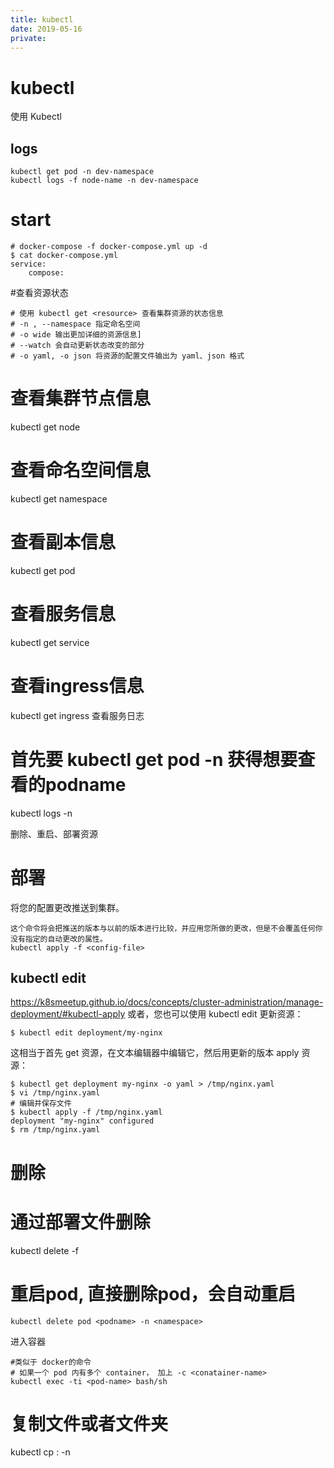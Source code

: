 ```yaml
---
title: kubectl
date: 2019-05-16
private:
---
```

# kubectl
使用 Kubectl

## logs

    kubectl get pod -n dev-namespace
    kubectl logs -f node-name -n dev-namespace

# start
    # docker-compose -f docker-compose.yml up -d
    $ cat docker-compose.yml
    service:
        compose:

#查看资源状态

    # 使用 kubectl get <resource> 查看集群资源的状态信息
    # -n , --namespace 指定命名空间
    # -o wide 输出更加详细的资源信息]
    # --watch 会自动更新状态改变的部分
    # -o yaml, -o json 将资源的配置文件输出为 yaml、json 格式
 
 
# 查看集群节点信息
kubectl get node
 
 
# 查看命名空间信息
kubectl get namespace
 
 
# 查看副本信息
kubectl get pod
 
 
# 查看服务信息
kubectl get service
 
 
# 查看ingress信息
kubectl get ingress
查看服务日志
# 首先要 kubectl get pod -n <namespace> 获得想要查看的podname
kubectl logs <pod-name> -n <namespace>

删除、重启、部署资源
# 部署
将您的配置更改推送到集群。

    这个命令将会把推送的版本与以前的版本进行比较，并应用您所做的更改，但是不会覆盖任何你没有指定的自动更改的属性。
    kubectl apply -f <config-file>

## kubectl edit
https://k8smeetup.github.io/docs/concepts/cluster-administration/manage-deployment/#kubectl-apply
或者，您也可以使用 kubectl edit 更新资源：

    $ kubectl edit deployment/my-nginx

这相当于首先 get 资源，在文本编辑器中编辑它，然后用更新的版本 apply 资源：

    $ kubectl get deployment my-nginx -o yaml > /tmp/nginx.yaml
    $ vi /tmp/nginx.yaml
    # 编辑并保存文件
    $ kubectl apply -f /tmp/nginx.yaml
    deployment "my-nginx" configured
    $ rm /tmp/nginx.yaml
 
# 删除
# 通过部署文件删除
kubectl delete -f <config-fiel>
 
 
# 重启pod, 直接删除pod，会自动重启
    kubectl delete pod <podname> -n <namespace>

进入容器

    #类似于 docker的命令
    # 如果一个 pod 内有多个 container， 加上 -c <conatainer-name>
    kubectl exec -ti <pod-name> bash/sh
 
 
# 复制文件或者文件夹
kubectl cp <source-file-path> <pod-name>:<target-path> -n <namespace>
